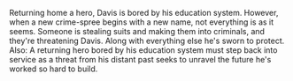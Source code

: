 Returning home a hero, Davis is bored by his education system. However, when a new crime-spree begins with a new name, not everything is as it seems. Someone is stealing suits and making them into criminals, and they're threatening Davis. Along with everything else he's sworn to protect.
Also: A returning hero bored by his education system must step back into service as a threat from his distant past seeks to unravel the future he's worked so hard to build.
